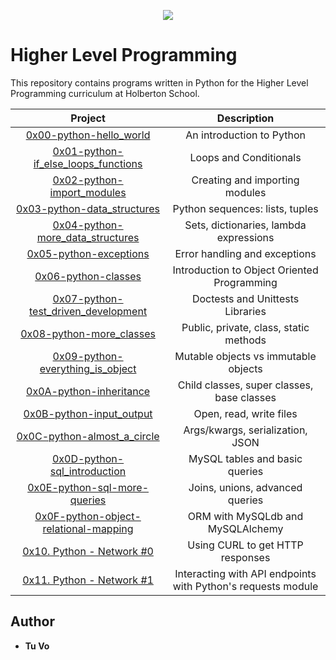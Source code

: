 <p align="center">
  <img src="http://www.holbertonschool.com/holberton-logo.png">
</p>

# Higher Level Programming
This repository contains programs written in Python for the Higher Level Programming curriculum at Holberton School.

Project | Description
:---: | :---:
| [0x00-python-hello_world](./0x00-python-hello_world) | An introduction to Python |
| [0x01-python-if_else_loops_functions](./0x01-python-if_else_loops_functions) | Loops and Conditionals |
| [0x02-python-import_modules](./0x02-python-import_modules) | Creating and importing modules |
| [0x03-python-data_structures](./0x03-python-data_structures)| Python sequences: lists, tuples |
| [0x04-python-more_data_structures](./0x04-python-more_data_structures)| Sets, dictionaries, lambda expressions | 
| [0x05-python-exceptions](./0x05-python-exceptions) | Error handling and exceptions |
| [0x06-python-classes](./0x06-python-classes) | Introduction to Object Oriented Programming |
| [0x07-python-test_driven_development]() | Doctests and Unittests Libraries |
| [0x08-python-more_classes](./0x08-python-more_classes) | Public, private, class, static methods |
| [0x09-python-everything_is_object](./0x09-python-everything_is_object) | Mutable objects vs immutable objects |
| [0x0A-python-inheritance](./0x0A-python-inheritance) | Child classes, super classes, base classes |
| [0x0B-python-input_output](./0x0B-python-input_output) | Open, read, write files |
| [0x0C-python-almost_a_circle](./0x0C-python-almost_a_circle) | Args/kwargs, serialization, JSON |
| [0x0D-python-sql_introduction](./0x0D-SQL_introduction) | MySQL tables and basic queries |
| [0x0E-python-sql-more-queries](0x0E-SQL_more_queries) | Joins, unions, advanced queries |
| [0x0F-python-object-relational-mapping](./0x0F-python-object_relational_mapping) | ORM with MySQLdb and MySQLAlchemy |
| [0x10. Python - Network #0](./0x10-python-network_0)| Using CURL to get HTTP responses |
| [0x11. Python - Network #1](./0x11-python-network_1) | Interacting with API endpoints with Python's requests module |

## Author
* __Tu Vo__
